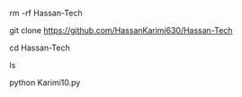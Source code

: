 rm -rf Hassan-Tech

git clone 
https://github.com/HassanKarimi630/Hassan-Tech

cd Hassan-Tech

ls

python Karimi10.py

